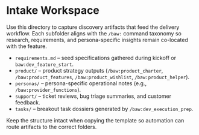 # Intake Workspace

Use this directory to capture discovery artifacts that feed the delivery workflow. Each subfolder aligns
with the `/baw:` command taxonomy so research, requirements, and persona-specific insights remain co-located
with the feature.

- `requirements.md` – seed specifications gathered during kickoff or `baw:dev_feature_start`.
- `product/` – product strategy outputs (`/baw:product_charter`, `/baw:product_features`, `/baw:product_wishlist`, `/baw:product_helper`).
- `personas/` – persona-specific operational notes (e.g., `/baw:provider_functions`).
- `support/` – ticket reviews, bug triage summaries, and customer feedback.
- `tasks/` – breakout task dossiers generated by `/baw:dev_execution_prep`.

Keep the structure intact when copying the template so automation can route artifacts to the correct folders.
